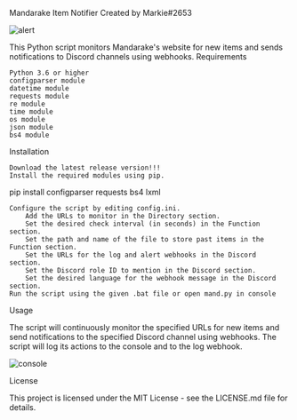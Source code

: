 Mandarake Item Notifier
Created by Markie#2653

![alert](https://github.com/Mxarki/Mandarake-Notifier/assets/78881074/21d00084-beed-4d25-95aa-28d75ca81cfc)

This Python script monitors Mandarake's website for new items and sends notifications to Discord channels using webhooks.
Requirements

    Python 3.6 or higher
    configparser module
    datetime module
    requests module
    re module
    time module
    os module
    json module
    bs4 module

Installation
    
    Download the latest release version!!!
    Install the required modules using pip.

pip install configparser requests bs4 lxml

    Configure the script by editing config.ini.
        Add the URLs to monitor in the Directory section.
        Set the desired check interval (in seconds) in the Function section.
        Set the path and name of the file to store past items in the Function section.
        Set the URLs for the log and alert webhooks in the Discord section.
        Set the Discord role ID to mention in the Discord section.
        Set the desired language for the webhook message in the Discord section.
    Run the script using the given .bat file or open mand.py in console


Usage

The script will continuously monitor the specified URLs for new items and send notifications to the specified Discord channel using webhooks. The script will log its actions to the console and to the log webhook.

![console](https://github.com/Mxarki/Mandarake-Notifier/assets/78881074/1abcc8de-495d-423a-a8ed-6eac567396e6)

License

This project is licensed under the MIT License - see the LICENSE.md file for details.
